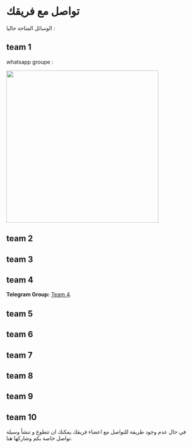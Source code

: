 # تواصل مع فريقك

الوسائل المتاحة حاليا :

## team 1 
whatsapp groupe :

<img src="./images/whatsapp-team-1.jpg" width="400" height = "400" style = "display: block">

## team 2
## team 3
## team 4
**Telegram Group:**
[Team 4](https://t.me/+VHHabKpGpVoxY2Nk).
## team 5
## team 6
## team 7
## team 8
## team 9
## team 10

في حال عدم وجود طريقة للتواصل مع اعضاء فريقك يمكنك ان تتطوع و تنشأ وسيلة تواصل خاصة بكم  وشاركها هنا.
